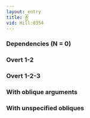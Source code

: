 ```yaml
---
layout: entry
title: རྒྱོ་
vid: Hill:0354
---
```

### Dependencies (N = 0)


### Overt 1-2


### Overt 1-2-3


### With oblique arguments


### With unspecified obliques
